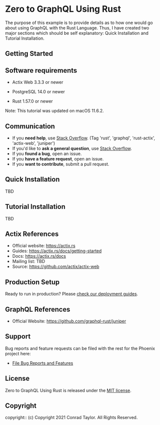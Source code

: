 # Zero to GraphQL Using Rust

The purpose of this example is to provide details as to how one would go about using GraphQL with the Rust Language. Thus, I have created two major sections which should be self explanatory: Quick Installation and Tutorial Installation.

## Getting Started

## Software requirements

- Actix Web 3.3.3 or newer

- PostgreSQL 14.0 or newer

- Rust 1.57.0 or newer

Note: This tutorial was updated on macOS 11.6.2.

## Communication

- If you **need help**, use [Stack Overflow](http://stackoverflow.com/questions/tagged/graphql). (Tag 'rust', 'graphql', 'rust-actix', 'actix-web', 'juniper')
- If you'd like to **ask a general question**, use [Stack Overflow](http://stackoverflow.com/questions/tagged/graphql).
- If you **found a bug**, open an issue.
- If you **have a feature request**, open an issue.
- If you **want to contribute**, submit a pull request.

## Quick Installation

TBD

## Tutorial Installation

TBD

## Actix References

- Official website: https://actix.rs
- Guides: https://actix.rs/docs/getting-started
- Docs: https://actix.rs/docs
- Mailing list: TBD
- Source: https://github.com/actix/actix-web

## Production Setup

Ready to run in production? Please [check our deployment guides]().

## GraphQL References

- Official Website: https://github.com/graphql-rust/juniper

## Support

Bug reports and feature requests can be filed with the rest for the Phoenix project here:

- [File Bug Reports and Features](https://github.com/conradwt/zero-to-graphql-using-rust/issues)

## License

Zero to GraphQL Using Rust is released under the [MIT license](./LICENSE.md).

## Copyright

copyright:: (c) Copyright 2021 Conrad Taylor. All Rights Reserved.
